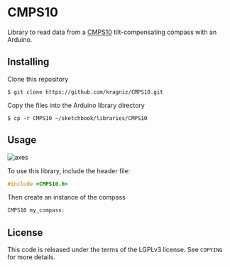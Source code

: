 CMPS10
======

Library to read data from a
[CMPS10](http://www.robot-electronics.co.uk/htm/cmps10doc.htm)
tilt-compensating compass with an Arduino.

Installing
----------

Clone this repository

    $ git clone https://github.com/kragniz/CMPS10.git

Copy the files into the Arduino library directory

    $ cp -r CMPS10 ~/sketchbook/libraries/CMPS10

Usage
-----

![axes](https://raw.github.com/kragniz/CMPS10/master/examples/axes.png)

To use this library, include the header file:

```cpp
#include <CMPS10.h>
```

Then create an instance of the compass

```cpp
CMPS10 my_compass;
```

License
-------

This code is released under the terms of the LGPLv3 license. See `COPYING` for
more details.
